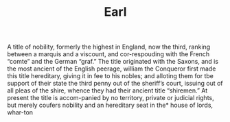 ---
title: Earl
letter: E
permalink: "/definitions/bld-earl.html"
body: A title of nobility, formerly the highest in England, now the third, ranking
  between a marquis and a viscount, and cor-respouding with the French “comte” and
  the German “graf.” The title originated with the Saxons, and is the most ancient
  of the English peerage, william the Conqueror first made this title hereditary,
  giving it in fee to his nobles; and alloting them for tbe support of their state
  the third penny out of the sheriff’s court, issuing out of all pleas of the shire,
  whence they had their ancient title “shiremen.” At present the title is accom-panied
  by no territory, private or judicial rights, but merely coufers nobility and an
  hereditary seat in the* house of lords, whar-ton
published_at: '2018-07-07'
source: Black's Law Dictionary 2nd Ed (1910)
layout: post
---